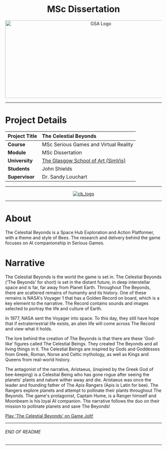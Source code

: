 <h1 align="center">MSc Dissertation</h1>

<a href="https://www.gsa.ac.uk/" >
<p align="center"><img src="https://d4ya733yr7s0y.cloudfront.net/images/made/images/uploads/general/Uni-logo-GSA_730_290_80.jpg"
alt="GSA Logo" width="600" height="250"/>
</p></a>

***

# Project Details
| **Project Title** | The Celestial Beyonds |
| :------------- |:-------------|
| **Course**               | MSc Serious Games and Virtual Reality |
| **Module**               | MSc Dissertation |
| **University**           | [The Glasgow School of Art (SimVis)](https://www.gsa.ac.uk/) |
| **Students**             | John Shields |
| **Supervisor**           | Dr. Sandy Louchart |

***

<a href="https://github.com/johnshields/celestial-beyonds" >
<p align="center"><img src="https://i.ibb.co/FgPfn9Y/cover-full.png"
alt="cb_logo" width="auto" height="auto"/>
</p></a>

***
# About
The Celestial Beyonds is a Space Hub Exploration and Action Platformer, with a theme and style of Bees. The research and delivery behind the game focuses on AI companionship in Serious Games.

# Narrative
The Celestial Beyonds is the world the game is set in. The Celestial Beyonds (‘The Beyonds’ for short) is set in the distant future, in deep interstellar space and is far, far away from Planet Earth. Throughout The Beyonds, there are scattered remains of humanity and its history. One of these remains is NASA's Voyager 1 that has a Golden Record on board, which is a key element to the narrative. The Record contains sounds and images selected to portray the life and culture of Earth. 

In 1977, NASA sent the Voyager into space. To this day, they still have hope that if extraterrestrial life exists, an alien life will come across The Record and view what it holds. 

The lore behind the creation of The Beyonds is that there are these 'God-like’ figures called The Celestial Beings. They created The Beyonds and all living things in it. The Celestial Beings are inspired by Gods and Goddesses from Greek, Roman, Norse and Celtic mythology, as well as Kings and Queens from real-world history. 

The antagonist of the narrative, Aristaeus, (inspired by the Greek God of bee-keeping) is a Celestial Being who has gone rogue after seeing the planets' plants and nature wither away and die. Aristaeus was once the leader and founding father of The Apis Rangers (Apis is Latin for bee). The Rangers explore planets and attempt to pollinate their plants throughout The Beyonds. The game's protagonist, Captain Hume, is a Ranger himself and Moonbeam is his loyal AI companion. The narrative follows the duo on their mission to pollinate planets and save The Beyonds!


[Play 'The Celestial Beyonds' on Game Jolt!](https://gamejolt.com/games/celestial-beyonds/740687)
***

###### END OF README

***

